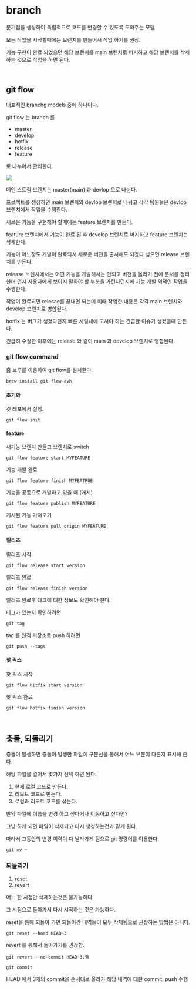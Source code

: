 # branch
분기점을 생성하여 독립적으로 코드를 변경할 수 있도록 도와주는 모델 

모든 작업을 시작할때에는 브랜치를 만들어서 작업 하기를 권장. 

기능 구현이 완료 되었으면 해당 브랜치를 main 브렌치로 머지하고 해당 브랜치를 삭제 하는 것으로 작업을 하면 된다.

<br/>

## git flow
대표적인 branchg models 중에 하나이다. 

git flow 는 branch 를 
- master
- develop
- hotfix
- release
- feature

로 나누어서 관리한다. 

<img src="img/210728-git-branch-1.png" >


메인 스트림 브렌치는 master(main) 과 devlop 으로 나뉜다. 

프로젝트를 생성하면 main 브렌치와 devlop 브렌치로 나뉘고 각각 팀원들은 devlop 브렌치에서 작업을 수행한다.

새로운 기능을 구현해야 할때에는 feature 브렌치를 만든다. 

feature 브렌치에서 기능이 완료 된 후 develop 브렌치로 머지하고 feature 브렌치는 삭제한다. 

기능이 어느정도 개발이 완료되서 새로운 버전을 출시해도 되겠다 싶으면 release 브렌치를 만든다. 

release 브렌치에서는 어떤 기능을 개발해서는 안되고 버전을 올리기 전에 문서를 정리한더 던지 사용자에게 보이지 말하야 할 부분을 가린다던지에 기능 개발 외적인 작업을 수행한다. 

작업이 완료되면 relesae를 끝내면 되는데 이때 작업한 내용은 각각 main 브렌치와 develop 브렌치로 병합된다. 

hotfix 는 버그가 생겼다던지 빠른 시일내에 고쳐야 하는 긴급한 이슈가 생겼을때 만든다.

긴급히 수정한 이후에는 release 와 같이 main 과 develop 브렌치로 병합된다. 

### git flow command
홈 브루를 이용하여 git flow를 설치한다. 

`brew install git-flow-avh`

#### 초기화
깃 레포에서 실행.

`git flow init` 

#### feature
새기능 브렌치 만들고 브렌치로 switch

`git flow feature start MYFEATURE`

기능 개발 완료 

`git flow feature finish MYFEATRUE`

기능을 공동으로 개발하고 있을 때 (게시)

`git flow feature publish MYFEATURE`

게시된 기능 가져오기 

`git flow feature pull origin MYFEATURE`


#### 릴리즈
릴리즈 시작

`git flow release start version`

릴리즈 완료

`git flow release finish version`

릴리즈 완료후 테그에 대한 정보도 확인해야 한다. 

테그가 있는지 확인하려면 

`git tag`

tag 를 원격 저장소로 push 하려면

`git push --tags`

#### 핫 픽스 
핫 픽스 시작

`git flow hitfix start version`

핫 픽스 완료 

`git flow hotfix finish version`

<br/>

## 충돌, 되돌리기
충돌이 발생하면 충돌이 발생한 파일에 구분선을 통해서 어느 부분이 다른지 표시해 준다. 

해당 파일을 열어서 몇가지 선택 하면 된다.

1. 현재 로컬 코드로 만든다. 
2. 리모트 코드로 만든다. 
3. 로컬과 리모트 코드를 섞는다. 

만약 파일에 이름을 변경 하고 싶다거나 이동하고 싶다면?

그냥 하게 되면 파일이 삭제되고 다시 생성하는것과 같게 된다. 

따라서 그동안의 변경 이력이 다 날라가게 됨으로 git 명령어를 이용한다. 

`git mv ~`

### 되돌리기
1. reset 
2. revert

어느 한 시점만 삭제하는것은 불가능하다. 

그 시점으로 돌아가서 다시 시작하는 것은 가능하다.

reset을 통해 되돌아 가면 되돌아간 내역들이 모두 삭제됨으로 권장하는 방법은 아니다. 

```
git reset --hard HEAD~3
```

revert 를 통해서 돌아가기를 권장함.

```
git revert --no-commit HEAD~3.행

git commit
```

HEAD 에서 3개의 commit을 순서대로 올라가 해당 내역에 대한 commit, push 수행

